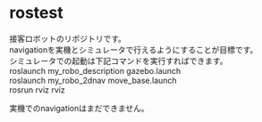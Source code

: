 # rostest
接客ロボットのリポジトリです。  
navigationを実機とシミュレータで行えるようにすることが目標です。  
シミュレータでの起動は下記コマンドを実行すればできます。  
roslaunch my_robo_description gazebo.launch  
roslaunch my_robo_2dnav move_base.launch  
rosrun rviz rviz  

実機でのnavigationはまだできません。
